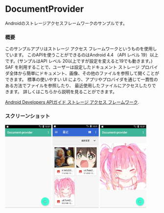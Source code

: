 # DocumentProvider
Androidのストレージアクセスフレームワークのサンプルです。

### 概要

このサンプルアプリはストレージ アクセス フレームワークというものを使用しています。
このAPIを使うことができるのはAndroid 4.4 （API レベル 19）以上です。(サンプルはAPI レベル 20以上ですが設定を変えると19でも動きます。)
SAF を利用することで、ユーザーは設定したドキュメント ストレージ プロバイダ全体から簡単にドキュメント、画像、その他のファイルを参照して開くことができます。 
標準の使いやすい UI により、アプリやプロバイダを通じて一貫性のある方法でファイルを参照したり、
最近使用したファイルにアクセスしたりできます。
詳しくはこちらから説明を見ることができます。

[Android Developers APIガイド ストレージ アクセス フレームワーク](https://developer.android.com/guide/topics/providers/document-provider.html?hl=ja).

### スクリーンショット

<img src="https://github.com/Takesikaityo/Documentprovider/blob/master/screenshots/screenshot.png?raw=true" width="30%" />
<img src="https://github.com/Takesikaityo/Documentprovider/blob/master/screenshots/screenshot1.png?raw=true" width="30%" />
<img src="https://github.com/Takesikaityo/Documentprovider/blob/master/screenshots/screenshot2.png?raw=true" width="30%" />
